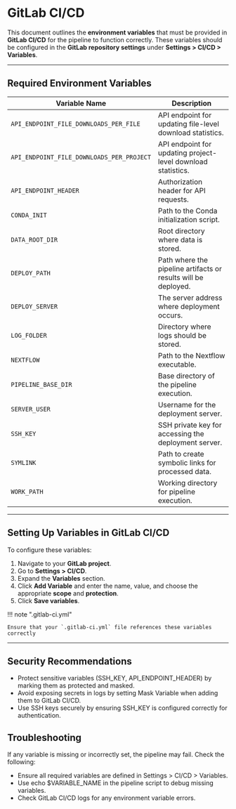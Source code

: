 # GitLab CI/CD

This document outlines the **environment variables** that must be provided in **GitLab CI/CD** for the pipeline to function correctly. These variables should be configured in the **GitLab repository settings** under **Settings > CI/CD > Variables**.

---

## **Required Environment Variables**

| **Variable Name**                        | **Description** |
|------------------------------------------|---------------|
| `API_ENDPOINT_FILE_DOWNLOADS_PER_FILE`  | API endpoint for updating file-level download statistics. |
| `API_ENDPOINT_FILE_DOWNLOADS_PER_PROJECT` | API endpoint for updating project-level download statistics. |
| `API_ENDPOINT_HEADER`                    | Authorization header for API requests. |
| `CONDA_INIT`                              | Path to the Conda initialization script. |
| `DATA_ROOT_DIR`                           | Root directory where data is stored. |
| `DEPLOY_PATH`                             | Path where the pipeline artifacts or results will be deployed. |
| `DEPLOY_SERVER`                           | The server address where deployment occurs. |
| `LOG_FOLDER`                              | Directory where logs should be stored. |
| `NEXTFLOW`                                | Path to the Nextflow executable. |
| `PIPELINE_BASE_DIR`                       | Base directory of the pipeline execution. |
| `SERVER_USER`                             | Username for the deployment server. |
| `SSH_KEY`                                 | SSH private key for accessing the deployment server. |
| `SYMLINK`                                 | Path to create symbolic links for processed data. |
| `WORK_PATH`                               | Working directory for pipeline execution. |

---

## **Setting Up Variables in GitLab CI/CD**

To configure these variables:  
1. Navigate to your **GitLab project**.  
2. Go to **Settings > CI/CD**.  
3. Expand the **Variables** section.  
4. Click **Add Variable** and enter the name, value, and choose the appropriate **scope** and **protection**.  
5. Click **Save variables**.

!!! note ".gitlab-ci.yml"

    Ensure that your `.gitlab-ci.yml` file references these variables correctly

---

## **Security Recommendations**
- Protect sensitive variables (SSH_KEY, API_ENDPOINT_HEADER) by marking them as protected and masked.
- Avoid exposing secrets in logs by setting Mask Variable when adding them to GitLab CI/CD.
- Use SSH keys securely by ensuring SSH_KEY is configured correctly for authentication.

## **Troubleshooting**
If any variable is missing or incorrectly set, the pipeline may fail. Check the following:

- Ensure all required variables are defined in Settings > CI/CD > Variables.
- Use echo $VARIABLE_NAME in the pipeline script to debug missing variables.
- Check GitLab CI/CD logs for any environment variable errors.